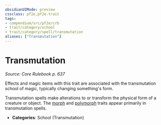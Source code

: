 ```yaml
---
obsidianUIMode: preview
cssclass: pf2e,pf2e-trait
tags:
- compendium/src/pf2e/crb
- trait/category/school
- trait/category/spell/transmutation
aliases: ["Transmutation"]
---
```

# Transmutation  
*Source: Core Rulebook p. 637*  

Effects and magic items with this trait are associated with the transmutation school of magic, typically changing something's form.

Transmutation spells make alterations to or transform the physical form of a creature or object. The [morph](morph.md "Morph Effect Trait") and [polymorph](polymorph.md "Polymorph Effect Trait") traits appear primarily in transmutation spells.

- **Categories**: School (Transmutation)